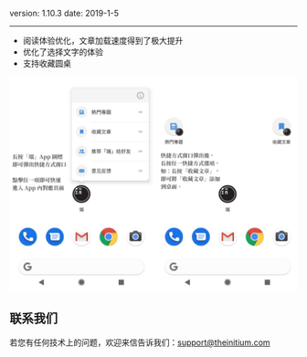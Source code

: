 version: 1.10.3
date: 2019-1-5

---

- 阅读体验优化，文章加载速度得到了极大提升
- 优化了选择文字的体验
- 支持收藏圆桌

![Today Widget](./App_Shortcuts.png)

## 联系我们

若您有任何技术上的问题，欢迎来信告诉我们：[support@theinitium.com](mailto:support@theinitium.com)